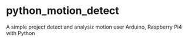 # python_motion_detect
A simple project detect and analysiz motion user Arduino, Raspberry Pi4 with Python
